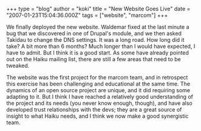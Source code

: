 +++
type = "blog"
author = "koki"
title = "New Website Goes Live"
date = "2007-01-23T15:04:36.000Z"
tags = ["website", "marcom"]
+++

We finally deployed the new website. Waldemar fixed at the last minute a bug that we discovered in one of Drupal's module, and we then asked Takidau to change the DNS settings. It was a long road. How long did it take? A bit more than 6 months? Much longer than I would have expected, I have to admit. But I think it is a good start. As some have already pointed out on the Haiku mailing list, there are still a few areas that need to be tweaked.

The website was the first project for the marcom team, and in retrospect this exercise has been challenging and educational at the same time. The dynamics of an open source project are unique, and it did requiring some adapting to it. But I think I have reached a relatively good understanding of the project and its needs (you never know enough, though), and have also developed trust relationships with the devs; they are a great source of insight to what Haiku needs, and I think we now make a good synergistic team.